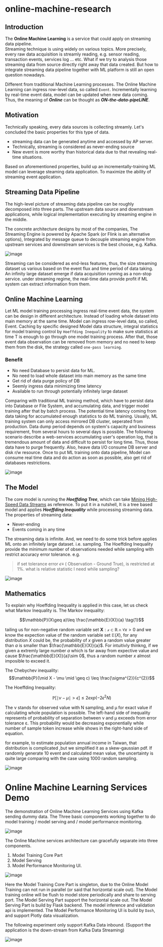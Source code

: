 # online-machine-research

## Introduction
The **Online Machine Learning** is a service that could apply on streaming data pipeline.  
Streaming technique is using widely on various topics. More precisely, every raw data acquisition is streamly reading, e.g. sensor reading, transaction events, services log ... etc. 
What if we try to analysis those streaming data from source directly right away that data created.
But how to integrate streaming data pipeline together with ML platform is still an open question nowadays.

Different from traditional Machine Learning processes. The Online Machine Learning can ingress row-level data, so called `Event`. Incrementally learning by real-time event data, model can be updated when new data coming. Thus, the meaning of _**Online**_ can be thought as **_ON-the-data-pipeLINE_**.

## Motivation
Technically speaking, every data sources is collecting streamly. Let's concluded the basic properties for this type of data.

* streaming data can be generated anytime and accessed by AP server.
* Technically, streaming is considered as never-ending source
* New event is more worthy than historical data due to that revealing real-time situations.

Based on aforementioned properties, build up an incrementally-training ML model can leverage steaming data application. To maximize the ability of streaming event application. 

## Streaming Data Pipeline

The high-level picture of streaming data pipeline can be roughly decomposed into three parts. The upstream data source and downstream applications, while logical implementation executing by streaming engine in the middle. 


The concrete architecture designs by most of the companies, The Streaming Engine is powered by Apache Spark (or Flink is an alternative options), Integrated by message queue to decouple streaming engine from upstream services and downstream services is the best choose, e.g. Kafka.

![image](https://i.imgur.com/GM3IIUK.png)

Streaming can be considered as end-less features, thus, the size streaming dataset us various based on the event flux and time period of data taking. An infinity large dataset emerge if data acquisition running as a non-stop service. 
under streaming regime, the real-time data provide profit if ML system can extract information from them.

## Online Machine Learning

Let ML model training processing ingress real-time event data, the system can be design in different architecture. Instead of loading whole dataset into main memory at the same time. Model can ingress row-level data, so called, Event. Caching by specific designed Model data structure, integral statistics for model training control by `Hoeffding Inequality` to make sure statistics at time T is enough to go through one model training process. After that, those event data observation can be removed from memory and no need to keep them from the disk, the strategy called `one-pass learning`.

### Benefit
 * No need Database to persist data for ML.
 * No need to load whole dataset into main memory as the same time
 * Get rid of data purge policy of DB
 * Seemly ingress data minimizing time latency 
 * Available to run through potentially infinitely large dataset

Comparing with traditional ML training method, which have to persist data into Database or File System, and accumulating data, and trigger model training after that by batch process. The potential time latency coming from data taking for accumulated enough statistics to do ML training. Usually, ML training system can only access mirrored DB cluster, seperated from production. Data dump period depends on system's capacity and business requirement, from several hours to several days is possible. 
The following scenario describe a web-services accumulating user's operation log, that is tremendous amount of data and difficult to persist for long time. Thus, those data have to  purge frequently. Also, heave data I/O consume DB server and disk r/w resource.
Once to put ML training onto data pipeline, Model can consume real time data and do action as soon as possible, also get rid of databases restrictions. 

![image](https://i.imgur.com/XnEhaJp.png)

## The Model
The core model is running the _**Hoeffding Tree**_, which can take [Mining High-Speed Data Streams](https://homes.cs.washington.edu/~pedrod/papers/kdd00.pdf) as reference. To put it in a nutshell, It is a tree based model and applies _**Hoeffding Inequality**_ while processing streaming data. The properties of streaming data: 
* Never-ending
* Events coming in any time  

The streaming data is infinite. And, we need to do some trick before applies ML onto an infinitely large dataset. i.e. sampling.
The Hoeffding Inequality provide the minimum number of observations needed while sampling with restrict accuracy error tolerance. e.g.

> if set tolerance error $\epsilon \equiv$ ( Observation - Ground True), is restricted at 1%. what is relative statistic I need while sampling?
 

![image](https://miro.medium.com/max/960/1*PH1Zh6KmBNwyq8xD4GbnGw.gif)

## Mathematics

To explain why Hoeffding Inequality is applied in this case, let us check what Markov Inequality is.
The Markov inequality:

$$\mathbb{P}(X\geq a)\leq \frac{\mathbb{E}(X)}{a} \tag{1}$$

tailing us for non-negative random variable set $\mathbf{X}: \mathcal{x} \subset \mathbb{R} \wedge\forall x > 0$ and we know the expection value of the random variable set $\mathbb{E}(X)$, for any distribution $X$ could be, the probability of $x$ given a random value greater than $a$ is smaller than $\frac{\mathbb{E}(X)}{a}$. For intuitivly thinkng, if we given a extremly large number $a$ which is far away from expective value and cause $\frac{\mathbb{E}(X)}{a}\sim 0$, thus a random number $x$ almost imposible to exceed it.  


The Chebychev inequality:
$$\mathbb{P}(\mid X - \mu \mid \geq c) \leq \frac{\sigma^{2}}{c^{2}}$$

The Hoeffding Inequality:

$$\mathbb{P}[ \mid\nu-\mu\mid > \epsilon ] \leq 2 exp(-2\epsilon^{2}N)$$


The ν stands for observed value with N sampling, and μ for exact value if calculating whole population is possible. The left-hand side of inequality represents of probability of separation between ν and μ exceeds from error tolerance ε. This probability would be decreasing exponentially while number of sample token increase while shows in the right-hand side of equation.

for example, to estimate population annual income in Taiwan, that distribution is complicated ,but we simplified it as a skew-gaussian pdf. If randomly generate 10 event and calculated mean value, the uncertainty is quite large comparing with the case using 1000 random sampling.

![image](https://i.imgur.com/6Obf1WX.gif)


# Online Machine Learning Services Demo

The demonstration of Online Machine Learning Services using Kafka sending dummy data.
The Three basic components working together to do model training / model serving and / model performance monitoring.

![image](https://i.imgur.com/DDHPets.gif)

The Online Machine services architecture can gracefully separate into three components.
1. Model Training Core Part
2. Model Serving 
3. Model Performance Monitoring UI.

![image](https://i.imgur.com/AXH9l11.png)

Here the Model Training Core Part is singleton, due to the Online Model Training can not run in parallel (or said that horizontal scale out).
The Model training online will be flush to model store periodically and share to serving port.
The Model Serving Part support the horizontal scale out. The Model Serving Part is build by Flask backend. The model inference and validation api is implemented.
The Model Performance Monitoring UI is build by `Dash`, and support Plotly data visualization.


The following experiment only support Kafka Data inbound.
(Support the application is the down-stream from Kafka Data Streaming)

![image](https://i.imgur.com/5eCghDy.png)



